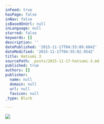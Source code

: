 ```yaml
---
inFeed: true
hasPage: false
inNav: false
isBasedOnUrl: null
inLanguage: null
starred: false
keywords: []
description: ''
datePublished: '2015-11-17T04:55:09.684Z'
dateModified: '2015-11-17T04:55:02.954Z'
title: Hatsumi 3
sourcePath: _posts/2015-11-17-hatsumi-3.md
published: true
authors: []
publisher:
  name: null
  domain: null
  url: null
  favicon: null
_type: Blurb

---
```

![](https://the-grid-user-content.s3-us-west-2.amazonaws.com/ded92922-5fac-4555-ad04-d6ad4b996dbd.jpg)
